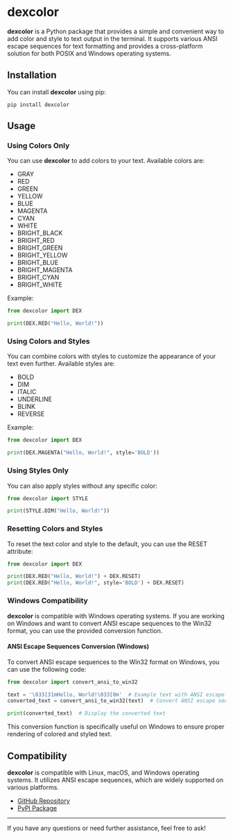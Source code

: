 # dexcolor

**dexcolor** is a Python package that provides a simple and convenient way to add color and style to text output in the terminal. It supports various ANSI escape sequences for text formatting and provides a cross-platform solution for both POSIX and Windows operating systems.

## Installation

You can install **dexcolor** using pip:

```
pip install dexcolor
```

## Usage

### Using Colors Only

You can use **dexcolor** to add colors to your text. Available colors are:

- GRAY
- RED
- GREEN
- YELLOW
- BLUE
- MAGENTA
- CYAN
- WHITE
- BRIGHT_BLACK
- BRIGHT_RED
- BRIGHT_GREEN
- BRIGHT_YELLOW
- BRIGHT_BLUE
- BRIGHT_MAGENTA
- BRIGHT_CYAN
- BRIGHT_WHITE

Example:

```python
from dexcolor import DEX

print(DEX.RED("Hello, World!"))
```

### Using Colors and Styles

You can combine colors with styles to customize the appearance of your text even further. Available styles are:

- BOLD
- DIM
- ITALIC
- UNDERLINE
- BLINK
- REVERSE

Example:

```python
from dexcolor import DEX

print(DEX.MAGENTA("Hello, World!", style='BOLD'))
```

### Using Styles Only

You can also apply styles without any specific color:

```python
from dexcolor import STYLE

print(STYLE.DIM("Hello, World!"))
```

### Resetting Colors and Styles

To reset the text color and style to the default, you can use the RESET attribute:

```python
from dexcolor import DEX

print(DEX.RED("Hello, World!") + DEX.RESET)
print(DEX.RED("Hello, World!", style='BOLD') + DEX.RESET)
```

### Windows Compatibility

**dexcolor** is compatible with Windows operating systems. If you are working on Windows and want to convert ANSI escape sequences to the Win32 format, you can use the provided conversion function.

#### ANSI Escape Sequences Conversion (Windows)

To convert ANSI escape sequences to the Win32 format on Windows, you can use the following code:

```python
from dexcolor import convert_ansi_to_win32

text = '\033[31mHello, World!\033[0m'  # Example text with ANSI escape sequences
converted_text = convert_ansi_to_win32(text)  # Convert ANSI escape sequences to Win32 format

print(converted_text)  # Display the converted text
```

This conversion function is specifically useful on Windows to ensure proper rendering of colored and styled text.

## Compatibility

**dexcolor** is compatible with Linux, macOS, and Windows operating systems. It utilizes ANSI escape sequences, which are widely supported on various platforms.


- [GitHub Repository](https://github.com/Terong333/dexcolor)
- [PyPI Package](https://pypi.org/project/dexcolor/)

---

If you have any questions or need further assistance, feel free to ask!